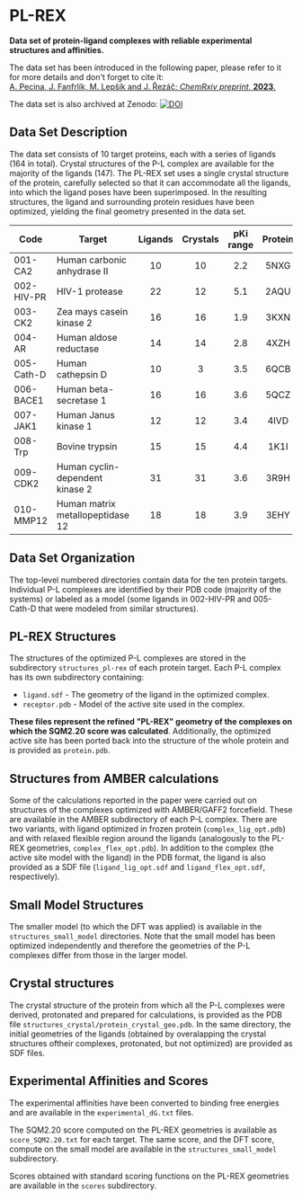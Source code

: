 # PL-REX

**Data set of protein-ligand complexes with reliable experimental structures and affinities.**

The data set has been introduced in the following paper, please refer to it for more details and don't forget to cite it:   
[A. Pecina, J. Fanfrlík, M. Lepšík and J. Řezáč; *ChemRxiv preprint*, **2023**.](https://doi.org/10.26434/chemrxiv-2023-zh03k)

The data set is also archived at Zenodo: [![DOI](https://zenodo.org/badge/660057665.svg)](https://zenodo.org/badge/latestdoi/660057665)

## Data Set Description

The data set consists of 10 target proteins, each with a series of ligands (164 in total). Crystal structures of the P-L complex are available for the majority of the ligands (147). The PL-REX set uses a single crystal structure of the protein, carefully selected so that it can accommodate all the ligands, into which the ligand poses have been superimposed. In the resulting structures, the ligand and surrounding protein residues have been optimized, yielding the final geometry presented in the data set.

| Code       | Target                           | Ligands | Crystals | pKi range | Protein |
|------------|----------------------------------|:-------:|:--------:|:---------:|:-------:|
| 001-CA2    | Human carbonic anhydrase II      | 10      | 10       | 2.2       | 5NXG    |
| 002-HIV-PR | HIV-1 protease                   | 22      | 12       | 5.1       | 2AQU    |
| 003-CK2    | Zea mays casein kinase 2         | 16      | 16       | 1.9       | 3KXN    |
| 004-AR     | Human aldose reductase           | 14      | 14       | 2.8       | 4XZH    |
| 005-Cath-D | Human cathepsin D                | 10      | 3        | 3.5       | 6QCB    |
| 006-BACE1  | Human beta-secretase 1           | 16      | 16       | 3.6       | 5QCZ    |
| 007-JAK1   | Human Janus kinase 1             | 12      | 12       | 3.4       | 4IVD    |
| 008-Trp    | Bovine trypsin                   | 15      | 15       | 4.4       | 1K1I    |
| 009-CDK2   | Human cyclin-dependent kinase 2  | 31      | 31       | 3.6       | 3R9H    |
| 010-MMP12  | Human matrix metallopeptidase 12 | 18      | 18       | 3.9       | 3EHY    |

## Data Set Organization

The top-level numbered directories contain data for the ten protein targets.
Individual P-L complexes are identified by their PDB code (majority of the systems) or labeled as a model
(some ligands in 002-HIV-PR and 005-Cath-D that were modeled from similar structures). 

## PL-REX Structures

The structures of the optimized P-L complexes are stored in the subdirectory `structures_pl-rex` of each protein target. Each P-L complex has its own subdirectory containing:

- `ligand.sdf` - The geometry of the ligand in the optimized complex.
- `receptor.pdb` - Model of the active site used in the complex.

**These files represent the refined "PL-REX" geometry of the complexes on which the SQM2.20 score was calculated**. Additionally, the optimized active site has been ported back into the structure of the whole protein and is provided as `protein.pdb`.

## Structures from AMBER calculations

Some of the calculations reported in the paper were carried out on structures of the complexes optimized with AMBER/GAFF2 forcefield. These are available in the AMBER subdirectory of each P-L complex. There are two variants, with ligand optimized in frozen protein (`complex_lig_opt.pdb`) and with relaxed flexible region around the ligands (analogously to the PL-REX geometries, `complex_flex_opt.pdb`). In addition to the complex (the active site model with the ligand) in the PDB format, the ligand is also provided as a SDF file (`ligand_lig_opt.sdf` and `ligand_flex_opt.sdf`, respectively).

## Small Model Structures

The smaller model (to which the DFT was applied) is available in the `structures_small_model` directories. Note that the small model has been optimized independently and therefore the geometries of the P-L complexes differ from those in the larger model.

## Crystal structures

The crystal structure of the protein from which all the P-L complexes were derived, protonated and prepared for calculations, is provided as the PDB file `structures_crystal/protein_crystal_geo.pdb`. In the same directory, the initial geometries of the ligands (obtained by overalapping the crystal structures oftheir complexes, protonated, but not optimized) are provided as SDF files.

## Experimental Affinities and Scores

The experimental affinities have been converted to binding free energies and are available in the `experimental_dG.txt` files.

The SQM2.20 score computed on the PL-REX geometries is available as `score_SQM2.20.txt` for each target. The same score, and the DFT score, compute on the small model are available in the `structures_small_model` subdirectory.

Scores obtained with standard scoring functions on the PL-REX geometries are available in the `scores` subdirectory.




